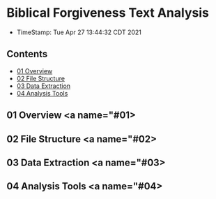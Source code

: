 # Biblical Forgiveness Text Analysis

* TimeStamp: Tue Apr 27 13:44:32 CDT 2021

## Contents
* [01 Overview](#01)
* [02 File Structure](#02)
* [03 Data Extraction](#03)
* [04 Analysis Tools](#04)


## 01 Overview <a name="#01></a>


## 02 File Structure <a name="#02></a>


## 03 Data Extraction <a name="#03></a>


## 04 Analysis Tools <a name="#04></a>


